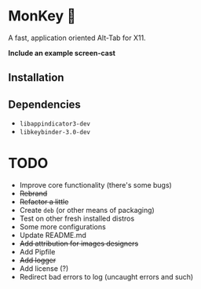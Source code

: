 # MonKey 🐒
A fast, application oriented Alt-Tab for X11.

**Include an example screen-cast**

## Installation

## Dependencies
* `libappindicator3-dev`
* `libkeybinder-3.0-dev`

# TODO
* Improve core functionality (there's some bugs)
* ~~Rebrand~~
* ~~Refactor a little~~
* Create `deb` (or other means of packaging)
* Test on other fresh installed distros
* Some more configurations
* Update README.md
* ~~Add attribution for images designers~~
* Add Pipfile
* ~~Add logger~~
* Add license (?)
* Redirect bad errors to log (uncaught errors and such)